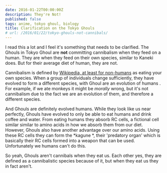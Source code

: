 ```yaml
---
date: 2016-01-22T00:00:00Z
description: They're Not!
published: false
tags: anime, tokyo ghoul, biology
title: Clarification on the Tokyo Ghouls
# url: /2016/01/22/tokyo-ghouls-not-cannibals/
---
```


I read this a lot and I feel it's something that needs to be clarified. The Ghouls in Tokyo Ghoul are **not** committing cannibalism when they feed on a human. They are when they feed on their own species, similar to Kaneki does. But for their average diet of human, they are not.

Cannibalism is defined by [Wikipedia, at least for non-humans](https://en.wikipedia.org/wiki/Cannibalism_(zoology)) as eating your own species. When a group of individuals change sufficiently, they have evolved to form a different species, with Ghoul are an evolution of humans . For example, if we ate monkeys it might be *morally* wrong, but it's not cannibalism due to the fact we are an evolution of them, and therefore a different species. 

And Ghouls are definitely evolved humans. While they look like us near perfectly, Ghouls have evolved to only be able to eat humans and drink coffee and water. From eating humans they absorb RC cells, a fictional cell similar similar to amino acids in how we absorb them from our diet. However, Ghouls also have another advantage over our amino acids. Using these RC cells they can form the *kagune *, their 'predatory organ'  which is basically their RC cells formed into a weapon that can be used. Unfortunately we humans can't do this.

So yeah, Ghouls aren't cannibals when they eat us. Each other yes, they are defined as a cannibalistic species because of it, but when they eat us they in fact aren't.